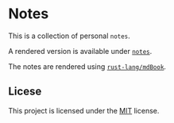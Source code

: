 # Notes

This is a collection of personal `notes`.

A rendered version is available under [`notes`][notes].

The notes are rendered using [`rust-lang/mdBook`][mdbook].

## Licese

This project is licensed under the [MIT](LICENSE) license.

[notes]: https://notes.qingshan.dev
[mdbook]: https://github.com/rust-lang/mdBook
